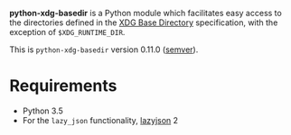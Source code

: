 **python-xdg-basedir** is a Python module which facilitates easy access to the directories defined in the [XDG Base Directory](http://standards.freedesktop.org/basedir-spec/basedir-spec-latest.html) specification, with the exception of `$XDG_RUNTIME_DIR`.

This is `python-xdg-basedir` version 0.11.0 ([semver](http://semver.org/)).

Requirements
============

*   Python 3.5
*   For the `lazy_json` functionality, [lazyjson](https://github.com/fenhl/lazyjson) 2
